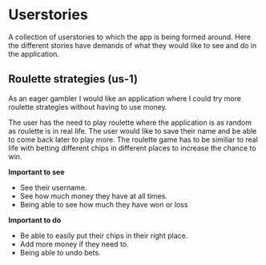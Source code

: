 # Userstories
A collection of userstories to which the app is being formed around. Here the different stories have demands of what they would like to see and do in the application.

## Roulette strategies (us-1)

As an eager gambler I would like an application where I could try more roulette strategies without having to use money.  

The user has the need to play roulette where the application is as random as roulette is in real life. The user would like to save their name and be able to come back later to play more. The roulette game has to be similiar to real life with betting different chips in different places to increase the chance to win.

**Important to see**
* See their username.
* See how much money they have at all times.
* Being able to see how much they have won or loss

**Important to do**
* Be able to easily put their chips in their right place.
* Add more money if they need to.
* Being able to undo bets.

